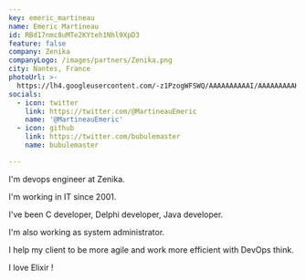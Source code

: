 ```yaml
---
key: emeric_martineau
name: Emeric Martineau
id: RBd17nmc8uMTe2KYteh1Nhl9XpD3
feature: false
company: Zenika
companyLogo: /images/partners/Zenika.png
city: Nantes, France
photoUrl: >-
  https://lh4.googleusercontent.com/-z1PzogWFSWQ/AAAAAAAAAAI/AAAAAAAAAHs/1yGIhD3Ri14/photo.jpg
socials:
  - icon: twitter
    link: https://twitter.com/@MartineauEmeric
    name: '@MartineauEmeric'
  - icon: github
    link: https://twitter.com/bubulemaster
    name: bubulemaster

---
```


I'm devops engineer at Zenika.

I'm working in IT since 2001.

I've been C developer, Delphi developer, Java developer.

I'm also working as system administrator.

I help my client to be more agile and work more efficient with DevOps think. 

I love Elixir !
